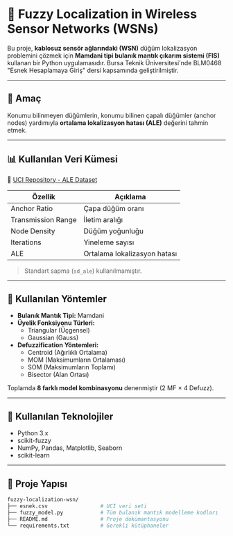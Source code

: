 # 📡 Fuzzy Localization in Wireless Sensor Networks (WSNs)

Bu proje, **kablosuz sensör ağlarındaki (WSN)** düğüm lokalizasyon problemini çözmek için **Mamdani tipi bulanık mantık çıkarım sistemi (FIS)** kullanan bir Python uygulamasıdır. Bursa Teknik Üniversitesi'nde BLM0468 "Esnek Hesaplamaya Giriş" dersi kapsamında geliştirilmiştir.

---

## 🎯 Amaç

Konumu bilinmeyen düğümlerin, konumu bilinen çapalı düğümler (anchor nodes) yardımıyla **ortalama lokalizasyon hatası (ALE)** değerini tahmin etmek.

---

## 📊 Kullanılan Veri Kümesi

📂 [UCI Repository - ALE Dataset](https://archive.ics.uci.edu/dataset/844/average+localization+error+(ale)+in+sensor+node+localization+process+in+wsns)

| Özellik             | Açıklama                     |
|---------------------|------------------------------|
| Anchor Ratio        | Çapa düğüm oranı             |
| Transmission Range  | İletim aralığı               |
| Node Density        | Düğüm yoğunluğu              |
| Iterations          | Yineleme sayısı              |
| ALE                 | Ortalama lokalizasyon hatası |

> Standart sapma (`sd_ale`) kullanılmamıştır.

---

## 🧠 Kullanılan Yöntemler

- **Bulanık Mantık Tipi:** Mamdani
- **Üyelik Fonksiyonu Türleri:**
  - Triangular (Üçgensel)
  - Gaussian (Gauss)
- **Defuzzification Yöntemleri:**
  - Centroid (Ağırlıklı Ortalama)
  - MOM (Maksimumların Ortalaması)
  - SOM (Maksimumların Toplamı)
  - Bisector (Alan Ortası)

Toplamda **8 farklı model kombinasyonu** denenmiştir (2 MF × 4 Defuzz).

---

## 🧰 Kullanılan Teknolojiler

- Python 3.x
- scikit-fuzzy
- NumPy, Pandas, Matplotlib, Seaborn
- scikit-learn

---

## 🧪 Proje Yapısı

```bash
fuzzy-localization-wsn/
├── esnek.csv                 # UCI veri seti
├── fuzzy_model.py            # Tüm bulanık mantık modelleme kodları
├── README.md                 # Proje dokümantasyonu
└── requirements.txt          # Gerekli kütüphaneler
